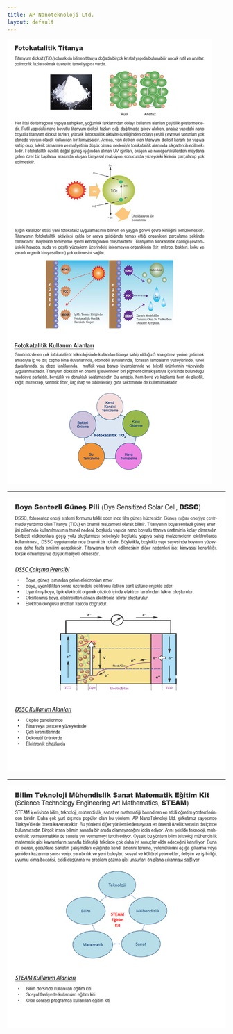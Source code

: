 ```yaml
---
title: AP Nanoteknoloji Ltd.
layout: default
---
```


![fotokatalitik](assets/images/fotokatalitik.jpg)

<hr>

![dssc](assets/images/dssc.jpg)

<hr>

![steam kit](assets/images/steamkit.jpg)

